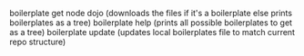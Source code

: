 boilerplate get node dojo (downloads the files if it's a boilerplate else prints boilerplates as a tree)
boilerplate help (prints all possible boilerplates to get as a tree)
boilerplate update (updates local boilerplates file to match current repo structure)
